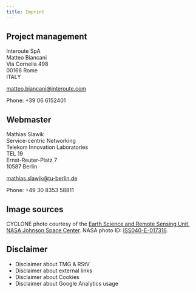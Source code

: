 ```yaml
---
title: Imprint
---
```


## Project management

Interoute SpA<br/>
Matteo Biancani<br/>
Via Cornelia 498<br/>
00166 Rome<br/>
ITALY

[matteo.biancani@interoute.com](mailto:matteo.biancani@interoute.com)

Phone: +39 06 6152401

## Webmaster

Mathias Slawik<br/>
Service-centric Networking<br/>
Telekom Innovation Laboratories<br/>
TEL 19<br/>
Ernst-Reuter-Platz 7<br/>
10587 Berlin

[mathias.slawik@tu-berlin.de](mailto:mathias.slawik@tu-berlin.de)

Phone: +49 30 8353 58811

## Image sources

CYCLONE photo courtesy of the [Earth Science and Remote Sensing Unit, NASA Johnson Space Center](http://eol.jsc.nasa.gov/). NASA photo ID: [ISS040-E-017316](http://eol.jsc.nasa.gov/SearchPhotos/photo.pl?mission=ISS040&roll=E&frame=017316).

## Disclaimer

* Disclaimer about TMG & RStV
* Disclaimer about external links
* Disclaimer about Cookies
* Disclaimer about Google Analytics usage